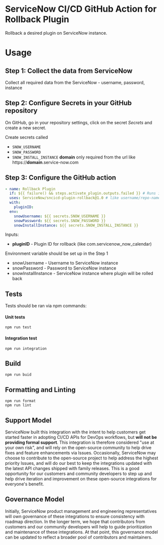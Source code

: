 # ServiceNow CI/CD GitHub Action for Rollback Plugin

Rollback a desired plugin on ServiceNow instance.

# Usage
## Step 1: Collect the data from ServiceNow
Collect all required data from the ServiceNow - username, password, instance
## Step 2: Configure Secrets in your GitHub repository
On GitHub, go in your repository settings, click on the secret _Secrets_ and create a new secret.

Create secrets called 
- `SNOW_USERNAME`
- `SNOW_PASSWORD`
- `SNOW_INSTALL_INSTANCE` **domain** only required from the url like https://**domain**.service-now.com

## Step 3: Configure the GitHub action
```yaml
- name: Rollback Plugin 
  if: ${{ failure() && steps.activate_plugin.outputs.failed }} # Runs if Activate Plugin step is failed
  uses: ServiceNow/sncicd-plugin-rollback@1.0 # like username/repo-name
  with:
    pluginID: 
  env:
    snowUsername: ${{ secrets.SNOW_USERNAME }}
    snowPassword: ${{ secrets.SNOW_PASSWORD }}
    snowInstallInstance: ${{ secrets.SNOW_INSTALL_INSTANCE }}
```
Inputs:
- **pluginID** - Plugin ID for rollback (like com.servicenow_now_calendar)

Environment variable should be set up in the Step 1
- snowUsername - Username to ServiceNow instance
- snowPassword - Password to ServiceNow instance
- snowInstallInstance - ServiceNow instance where plugin will be rolled back

## Tests

Tests should be ran via npm commands:

#### Unit tests
```shell script
npm run test
```   

#### Integration test
```shell script
npm run integration
```   

## Build

```shell script
npm run buid
```

## Formatting and Linting
```shell script
npm run format
npm run lint
```

## Support Model

ServiceNow built this integration with the intent to help customers get started faster in adopting CI/CD APIs for DevOps workflows, but __will not be providing formal support__. This integration is therefore considered "use at your own risk", and will rely on the open-source community to help drive fixes and feature enhancements via Issues. Occasionally, ServiceNow may choose to contribute to the open-source project to help address the highest priority Issues, and will do our best to keep the integrations updated with the latest API changes shipped with family releases. This is a good opportunity for our customers and community developers to step up and help drive iteration and improvement on these open-source integrations for everyone's benefit. 

## Governance Model

Initially, ServiceNow product management and engineering representatives will own governance of these integrations to ensure consistency with roadmap direction. In the longer term, we hope that contributors from customers and our community developers will help to guide prioritization and maintenance of these integrations. At that point, this governance model can be updated to reflect a broader pool of contributors and maintainers. 
